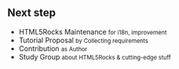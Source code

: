 ## Next step

<ul>
	<li class="fragment roll-in">
		HTML5Rocks Maintenance <small class="fragment">for i18n, improvement</small>
	</li>
	<li class="fragment roll-in">
		Tutorial Proposal <small class="fragment">by Collecting requirements</small>
	</li>
	<li class="fragment roll-in">
		Contribution <small class="fragment">as Author</small>
	</li>
	<li class="fragment roll-in">
		Study Group <small class="fragment">about HTML5Rocks & cutting-edge stuff</small>
	</li>
<ul>
